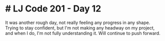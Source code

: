 <!DOCTYPE html>
<html>
<body>

<h1># LJ Code 201 - Day 12</h1>
<p>It was another rough day, not really feeling any progress in any shape. Trying to stay confident, but I'm not making any headway on my project, and when I do, I'm not fully understanding it. Will continue to push forward.</p>

</body>
</html>
